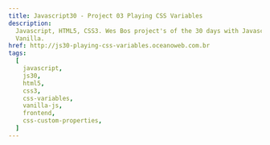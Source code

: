 ```yaml
---
title: Javascript30 - Project 03 Playing CSS Variables
description:
  Javascript, HTML5, CSS3. Wes Bos project's of the 30 days with Javascript
  Vanilla.
href: http://js30-playing-css-variables.oceanoweb.com.br
tags:
  [
    javascript,
    js30,
    html5,
    css3,
    css-variables,
    vanilla-js,
    frontend,
    css-custom-properties,
  ]
---
```

